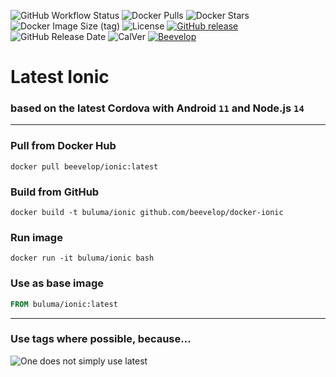 ![GitHub Workflow Status](https://img.shields.io/github/workflow/status/buluma/docker-ionic/Docker%20Image?style=for-the-badge)
![Docker Pulls](https://img.shields.io/docker/pulls/beevelop/ionic.svg?style=for-the-badge)
![Docker Stars](https://img.shields.io/docker/stars/beevelop/ionic?style=for-the-badge)
![Docker Image Size (tag)](https://img.shields.io/docker/image-size/beevelop/ionic/latest?style=for-the-badge)
![License](https://img.shields.io/github/license/beevelop/docker-ionic?style=for-the-badge)
[![GitHub release](https://img.shields.io/github/release/beevelop/docker-ionic.svg?style=for-the-badge)](https://github.com/beevelop/docker-ionic/releases)
![GitHub Release Date](https://img.shields.io/github/release-date/beevelop/docker-ionic?style=for-the-badge)
![CalVer](https://img.shields.io/badge/CalVer-YYYY.MM.MICRO-22bfda.svg?style=for-the-badge)
[![Beevelop](https://img.shields.io/badge/-%20Made%20with%20%F0%9F%8D%AF%20by%20%F0%9F%90%9Dvelop-blue.svg?style=for-the-badge)](https://beevelop.com)

# Latest Ionic

### based on the latest Cordova with Android `11` and Node.js `14`

---

### Pull from Docker Hub

```
docker pull beevelop/ionic:latest
```

### Build from GitHub

```
docker build -t buluma/ionic github.com/beevelop/docker-ionic
```

### Run image

```
docker run -it buluma/ionic bash
```

### Use as base image

```Dockerfile
FROM buluma/ionic:latest
```

---

### Use tags where possible, because...

![One does not simply use latest](https://i.imgflip.com/1fgwxr.jpg)
